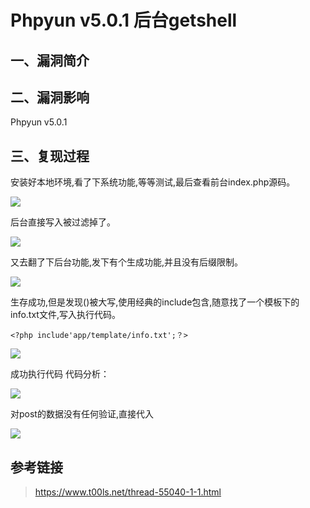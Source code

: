 Phpyun v5.0.1 后台getshell
==========================

一、漏洞简介
------------

二、漏洞影响
------------

Phpyun v5.0.1

三、复现过程
------------

安装好本地环境,看了下系统功能,等等测试,最后查看前台index.php源码。

![](/Users/aresx/Documents/VulWiki/.resource/Phpyunv5.0.1后台getshell/media/rId24.png)

后台直接写入被过滤掉了。

![](/Users/aresx/Documents/VulWiki/.resource/Phpyunv5.0.1后台getshell/media/rId25.png)

又去翻了下后台功能,发下有个生成功能,并且没有后缀限制。

![](/Users/aresx/Documents/VulWiki/.resource/Phpyunv5.0.1后台getshell/media/rId26.png)

生存成功,但是发现()被大写,使用经典的include包含,随意找了一个模板下的info.txt文件,写入执行代码。

    <?php include'app/template/info.txt';？>

![](/Users/aresx/Documents/VulWiki/.resource/Phpyunv5.0.1后台getshell/media/rId27.png)

成功执行代码 代码分析：

![](/Users/aresx/Documents/VulWiki/.resource/Phpyunv5.0.1后台getshell/media/rId28.png)

对post的数据没有任何验证,直接代入

![](/Users/aresx/Documents/VulWiki/.resource/Phpyunv5.0.1后台getshell/media/rId29.png)

参考链接
--------

> <https://www.t00ls.net/thread-55040-1-1.html>
